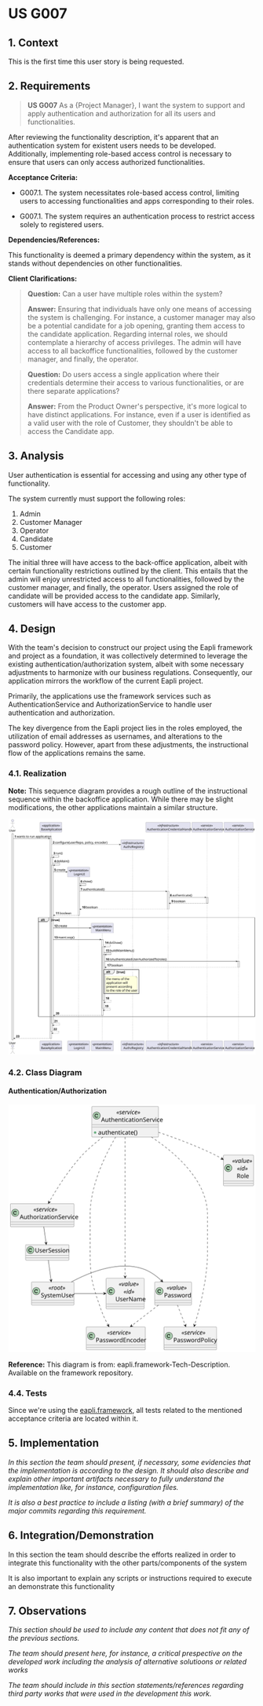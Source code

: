# US G007

## 1. Context

This is the first time this user story is being requested.

## 2. Requirements

> **US G007** As a {Project Manager}, I want the system to support and apply authentication and authorization for all
> its
> users and functionalities.

After reviewing the functionality description, it's apparent that an authentication system for existent users needs to
be
developed. Additionally, implementing role-based access control is necessary to ensure that users can only access
authorized functionalities.

**Acceptance Criteria:**

- G007.1. The system necessitates role-based access control, limiting users to accessing functionalities and apps
  corresponding to their roles.

- G007.1. The system requires an authentication process to restrict access solely to registered users.

**Dependencies/References:**

This functionality is deemed a primary dependency within the system, as it stands without dependencies on other
functionalities.

**Client Clarifications:**

> **Question:** Can a user have multiple roles within the system?
>
> **Answer:** Ensuring that individuals have only one means of accessing the system is challenging. For instance, a
> customer manager may also be a potential candidate for a job opening, granting them access to the candidate
> application.
> Regarding internal roles, we should contemplate a hierarchy of access privileges. The admin will have access to all
> backoffice functionalities, followed by the customer manager, and finally, the operator.

> **Question:** Do users access a single application where their credentials determine their access to various
> functionalities, or are there separate applications?
>
> **Answer:** From the Product Owner's perspective, it's more logical to have distinct applications. For instance, even
> if a user is identified as a valid user with the role of Customer, they shouldn't be able to access the Candidate app.

## 3. Analysis

User authentication is essential for accessing and using any other type of functionality.

The system currently must support the following roles:

1. Admin
2. Customer Manager
3. Operator
4. Candidate
5. Customer

The initial three will have access to the back-office application, albeit with certain functionality restrictions
outlined by the client. This entails that the admin will enjoy unrestricted access to all functionalities, followed by
the customer manager, and finally, the operator.
Users assigned the role of candidate will be provided access to the candidate app. Similarly, customers will have
access to the customer app.

## 4. Design

With the team's decision to construct our project using the Eapli framework and project as a foundation, it was
collectively determined to leverage the existing authentication/authorization system, albeit with some necessary
adjustments to harmonize with our business regulations. Consequently, our application mirrors the workflow of the
current Eapli project.

Primarily, the applications use the framework services such as AuthenticationService and AuthorizationService to
handle user authentication and authorization.

The key divergence from the Eapli project lies in the roles employed, the utilization of email addresses as usernames,
and alterations to the password policy. However, apart from these adjustments, the instructional flow of the
applications remains the same.

### 4.1. Realization

**Note:** This sequence diagram provides a rough outline of the instructional sequence within the backoffice
application.
While there may be slight modifications, the other applications maintain a similar structure.

![Sequence Diagram](sequence-diagram.svg)

### 4.2. Class Diagram

#### Authentication/Authorization

![Authentication/Authorization - Class Diagram](class-diagram.svg)

**Reference:** This diagram is from: eapli.framework-Tech-Description. Available on the framework repository.

### 4.4. Tests

Since we're using the [eapli.framework](https://bitbucket.org/pag_isep/eapliframework/src/master/), all tests related to
the mentioned acceptance criteria are located within it.

## 5. Implementation

*In this section the team should present, if necessary, some evidencies that the implementation is according to the
design. It should also describe and explain other important artifacts necessary to fully understand the implementation
like, for instance, configuration files.*

*It is also a best practice to include a listing (with a brief summary) of the major commits regarding this
requirement.*

## 6. Integration/Demonstration

In this section the team should describe the efforts realized in order to integrate this functionality with the other
parts/components of the system

It is also important to explain any scripts or instructions required to execute an demonstrate this functionality

## 7. Observations

*This section should be used to include any content that does not fit any of the previous sections.*

*The team should present here, for instance, a critical prespective on the developed work including the analysis of
alternative solutioons or related works*

*The team should include in this section statements/references regarding third party works that were used in the
development this work.*
